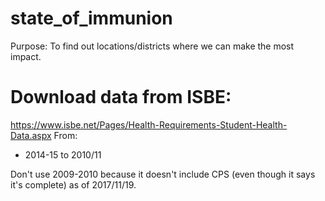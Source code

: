 # state_of_immunion
Purpose:  To find out locations/districts where we can make the most impact.


# Download data from ISBE:
https://www.isbe.net/Pages/Health-Requirements-Student-Health-Data.aspx
From:
- 2014-15 to 2010/11

Don't use 2009-2010 because it doesn't include CPS (even though it says it's complete) as of 2017/11/19.
